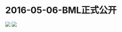 # 2016-05-06-BML正式公开
![](https://bilicover2016.github.io/Android/2016-05-06-BML正式公开.jpg)
![](https://bilicover2016.github.io/PC/2016-05-06.jpg)